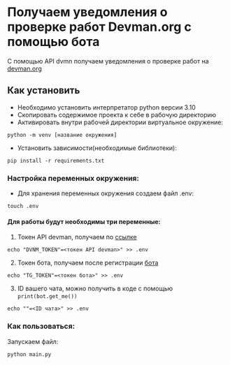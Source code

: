 # Получаем уведомления о проверке работ Devman.org с помощью бота 

С помощью API dvmn получаем уведомления о проверке работ на [devman.org](https://dvmn.org/)

## Как установить

* Необходимо установить интерпретатор python версии 3.10
* Cкопировать содержимое проекта к себе в рабочую директорию
* Активировать внутри рабочей директории виртуальное окружение:

```
python -m venv [название окружения]
```

* Установить зависимости(необходимые библиотеки):

```
pip install -r requirements.txt
```

### Настройка переменных окружения:

* Для хранения переменных окружения создаем файл .env:
```
touch .env
```

#### Для работы будут необходимы три переменные:
1. Токен API devman, получаем по [ссылке](https://dvmn.org/api/docs/)
```
echo "DVNM_TOKEN"=<токен API devman>" >> .env 
```
2. Токен бота, получаем после регистрации [бота](https://habr.com/ru/post/262247/) 
```
echo "TG_TOKEN"=<токен бота>" >> .env 
```
3. ID вашего чата, можно получить в коде с помощью `print(bot.get_me())`
```
echo ""=<ID чата>" >> .env 
```

### Как пользоваться:

Запускаем файл:
```
python main.py
```
